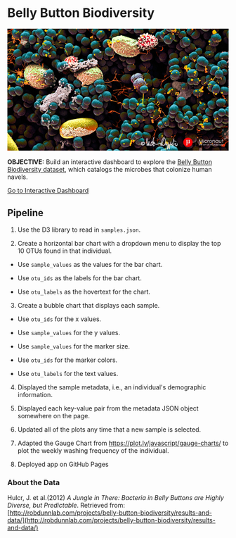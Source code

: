 # Belly Button Biodiversity

<img src="/Images/microbes.jpg">

**OBJECTIVE:** Build an interactive dashboard to explore the [Belly Button Biodiversity dataset](http://robdunnlab.com/projects/belly-button-biodiversity/), which catalogs the microbes that colonize human navels.

[Go to Interactive Dashboard](https://lilstarhunter.github.io/web-visualization-challenge/)

## Pipeline

1. Use the D3 library to read in `samples.json`.

2. Create a horizontal bar chart with a dropdown menu to display the top 10 OTUs found in that individual.

* Use `sample_values` as the values for the bar chart.

* Use `otu_ids` as the labels for the bar chart.

* Use `otu_labels` as the hovertext for the chart.


3. Create a bubble chart that displays each sample.

* Use `otu_ids` for the x values.

* Use `sample_values` for the y values.

* Use `sample_values` for the marker size.

* Use `otu_ids` for the marker colors.

* Use `otu_labels` for the text values.


4. Displayed the sample metadata, i.e., an individual's demographic information.

5. Displayed each key-value pair from the metadata JSON object somewhere on the page.

6. Updated all of the plots any time that a new sample is selected.

8. Adapted the Gauge Chart from <https://plot.ly/javascript/gauge-charts/> to plot the weekly washing frequency of the individual.

10. Deployed app on GitHub Pages


### About the Data

Hulcr, J. et al.(2012) _A Jungle in There: Bacteria in Belly Buttons are Highly Diverse, but Predictable_. Retrieved from: [http://robdunnlab.com/projects/belly-button-biodiversity/results-and-data/](http://robdunnlab.com/projects/belly-button-biodiversity/results-and-data/)

